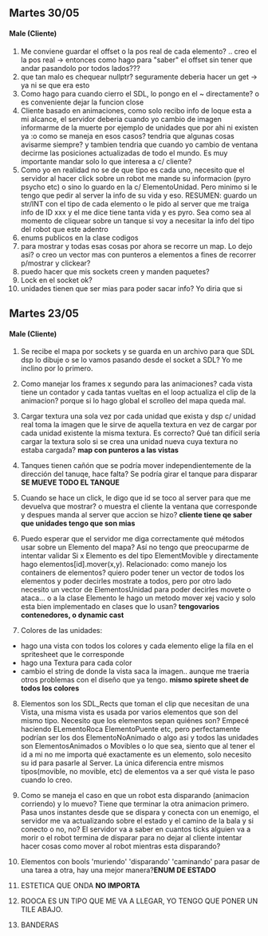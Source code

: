 ## Martes 30/05 ##
#### Male (Cliente) ####
1. Me conviene guardar el offset o la pos real de cada elemento? .. creo el la pos real -> entonces como hago para "saber" el offset sin tener que andar pasandolo por todos lados???
2. que tan malo es chequear nullptr? seguramente deberia hacer un get -> ya ni se que era esto
3. Como hago para cuando cierro el SDL, lo pongo en el ~ directamente? o es conveniente dejar la funcion close
4. Cliente basado en animaciones, como solo recibo info de loque esta a mi alcance, el servidor deberia cuando yo cambio de imagen informarme de la muerte por ejemplo de 
	unidades que por ahi ni existen ya :o como se maneja en esos casos? tendria que algunas cosas avisarme siempre? y tambien tendria que cuando yo cambio de ventana
	decirme las posiciones actualizadas de todo el mundo. Es muy importante mandar solo lo que interesa a c/ cliente? 
5. Como yo en realidad no se de que tipo es cada uno, necesito que el servidor al hacer click sobre un robot me mande su informacion (pyro psycho etc) o sino lo guardo en la c/ ElementoUnidad. Pero minimo si le tengo que pedir al server la info de su vida y eso. RESUMEN: guardo un str/INT con el tipo de cada elemento o le pido al server que me traiga info de ID xxx y el me dice tiene tanta vida y es pyro. Sea como sea al momento de cliquear sobre un tanque si voy a necesitar la info del tipo del robot que este adentro
6. enums publicos en la clase codigos
7. para mostrar y todas esas cosas por ahora se recorre un map. Lo dejo asi? o creo un vector mas con punteros a elementos a fines de recorrer p/mostrar y clickear?
8. puedo hacer que mis sockets creen y manden paquetes?
9. Lock en el socket ok?
10. unidades tienen que ser mias para poder sacar info? Yo diria que si

## Martes 23/05 ##
#### Male (Cliente) ####
1. Se recibe el mapa por sockets y se guarda en un archivo para que SDL dsp lo dibuje o se lo vamos pasando desde el socket a SDL? Yo me inclino por lo primero. 

2. Como manejar los frames x segundo para las animaciones? cada vista tiene un contador y cada tantas vueltas en el loop actualiza el clip de la animacion? porque si lo hago global el scrolleo del mapa queda mal.

3. Cargar textura una sola vez por cada unidad que exista y dsp c/ unidad real toma la imagen que le sirve de aquella textura en vez de cargar por cada unidad existente la misma textura. Es correcto? Qué tan difícil sería cargar la textura solo si se crea una unidad nueva cuya textura no estaba cargada? __map con punteros a las vistas__

4. Tanques tienen cañón que se podría mover independientemente de la dirección del tanuqe, hace falta? Se podría girar el tanque para disparar __SE  MUEVE TODO EL TANQUE__

5. Cuando se hace un click, le digo que id se toco al server para que me devuelva que mostrar? o muestra el cliente la ventana que corresponde y despues manda al server que accion se hizo? __cliente tiene qe saber que unidades tengo que son mias__

6. Puedo esperar que el servidor me diga correctamente qué métodos usar sobre un Elemento del mapa? Así no tengo que preocuparme de intentar validar Si x Elemento es del tipo ElementMovible y directamente hago elementos[id].mover(x,y). Relacionado: como manejo los containers de elementos? quiero poder tener un vector de todos los elementos y poder decirles mostrate a todos, pero por otro lado necesito un vector de ElementosUnidad para poder decirles movete o ataca...  o a la clase Elemento le hago un metodo mover xej vacio y solo esta bien implementado en clases que lo usan? __tengovarios contenedores, o dynamic cast__

7. Colores de las unidades:
  * hago una vista con todos los colores y cada elemento elige la fila en el spritesheet que le corresponde
  * hago una Textura para cada color
  * cambio el string de donde la vista saca la imagen.. aunque me traeria otros problemas con el diseño que ya tengo.
  __mismo spirete sheet de todos los colores__
  
8. Elementos son los SDL_Rects que toman el clip que necesitan de una Vista, una misma vista es usada por varios elementos que son del mismo tipo. Necesito que los elementos sepan quiénes son? Empecé haciendo ELementoRoca ElementoPuente etc, pero perfectamente podrían ser los dos ElementoNoAnimado o algo asi y todos las unidades son ElementosAnimados o Movibles o lo que sea, siento que al tener el id a mi no me importa qué exactamente es un elemento, solo necesito su id para pasarle al Server. La única diferencia entre mismos tipos(movible, no movible, etc) de elementos va a ser qué vista le paso cuando lo creo.

9. Como se maneja el caso en que un robot esta disparando (animacion corriendo) y lo muevo? Tiene que terminar la otra animacion primero. Pasa unos instantes desde que se dispara y conecta con un enemigo, el servidor me va actualizando sobre el estado y el camino de la bala y si conecto o no, no? El servidor va a saber en cuantos ticks alguien va a morir o el robot termina de disparar para no dejar al cliente intentar hacer cosas como mover al robot mientras esta disparando?

10. Elementos con bools 'muriendo' 'disparando' 'caminando' para pasar de una tarea a otra, hay una mejor manera?__ENUM DE ESTADO__

11. ESTETICA QUE ONDA __NO IMPORTA__


12. ROOCA ES UN TIPO QUE ME VA A LLEGAR, YO TENGO QUE PONER UN TILE ABAJO.

13. BANDERAS 

